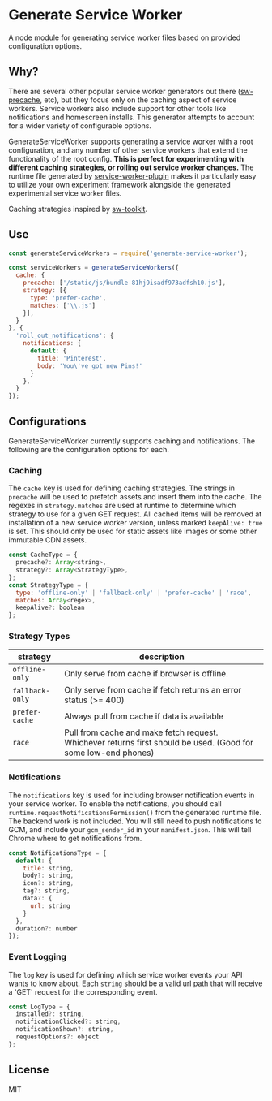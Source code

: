 Generate Service Worker
=========================
A node module for generating service worker files based on provided configuration options.

## Why?
There are several other popular service worker generators out there ([sw-precache](https://github.com/GoogleChrome/sw-precache), etc), but they focus only on the caching aspect of service workers. Service workers also include support for other tools like notifications and homescreen installs. This generator attempts to account for a wider variety of configurable options.

GenerateServiceWorker supports generating a service worker with a root configuration, and any number of other service workers that extend the functionality of the root config. **This is perfect for experimenting with different caching strategies, or rolling out service worker changes.** The runtime file generated by [service-worker-plugin](https://github.com/pinterest/service-workers/tree/master/packages/service-worker-plugin) makes it particularly easy to utilize your own experiment framework alongside the generated experimental service worker files.

Caching strategies inspired by [sw-toolkit](https://github.com/GoogleChrome/sw-toolbox).

## Use

```js
const generateServiceWorkers = require('generate-service-worker');

const serviceWorkers = generateServiceWorkers({
  cache: {
    precache: ['/static/js/bundle-81hj9isadf973adfsh10.js'],
    strategy: [{
      type: 'prefer-cache',
      matches: ['\\.js']
    }],
  }
}, {
  'roll_out_notifications': {
    notifications: {
      default: {
        title: 'Pinterest',
        body: 'You\'ve got new Pins!'
      }
    },
  }
});
```

## Configurations
GenerateServiceWorker currently supports caching and notifications. The following are the configuration options for each.

### Caching
The `cache` key is used for defining caching strategies. The strings in `precache` will be used to prefetch assets and insert them into the cache. The regexes in `strategy.matches` are used at runtime to determine which strategy to use for a given GET request. All cached items will be removed at installation of a new service worker version, unless marked `keepAlive: true` is set. This should only be used for static assets like images or some other immutable CDN assets.
```js
const CacheType = {
  precache?: Array<string>,
  strategy?: Array<StrategyType>,
};
const StrategyType = {
  type: 'offline-only' | 'fallback-only' | 'prefer-cache' | 'race',
  matches: Array<regex>,
  keepAlive?: boolean
};
```

### Strategy Types
strategy        | description
--------------- | -----------
`offline-only`  | Only serve from cache if browser is offline.
`fallback-only` | Only serve from cache if fetch returns an error status (>= 400)
`prefer-cache`  | Always pull from cache if data is available
`race`          | Pull from cache and make fetch request. Whichever returns first should be used. (Good for some low-end phones)


### Notifications
The `notifications` key is used for including browser notification events in your service worker. To enable the notifications, you should call `runtime.requestNotificationsPermission()` from the generated runtime file. The backend work is not included. You will still need to push notifications to GCM, and include your `gcm_sender_id` in your `manifest.json`. This will tell Chrome where to get notifications from.
```js
const NotificationsType = {
  default: {
    title: string,
    body?: string,
    icon?: string,
    tag?: string,
    data?: {
      url: string
    }
  },
  duration?: number
});

```

### Event Logging
The `log` key is used for defining which service worker events your API wants to know about. Each `string` should be a valid url path that will receive a 'GET' request for the corresponding event.
```js
const LogType = {
  installed?: string,
  notificationClicked?: string,
  notificationShown?: string,
  requestOptions?: object
};
```

## License

MIT
